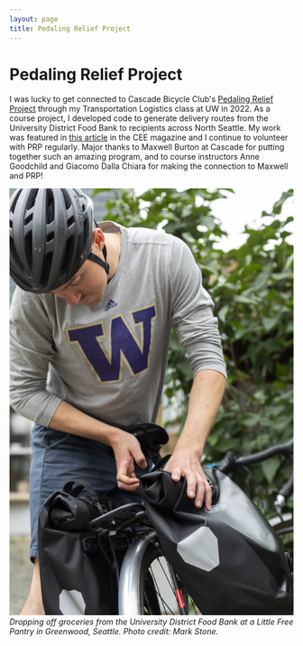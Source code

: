 ```yaml
---
layout: page
title: Pedaling Relief Project
---
```


# Pedaling Relief Project
I was lucky to get connected to Cascade Bicycle Club's [Pedaling Relief Project](https://cascade.org/outreach-advocacy/pedaling-relief-project) through my Transportation Logistics class at UW in 2022. As a course project, I developed code to generate delivery routes from the University District Food Bank to recipients across North Seattle. My work was featured in [this article](https://www.ce.washington.edu/news/article/2022-09-06/power-pedaling) in the CEE magazine and I continue to volunteer with PRP regularly. Major thanks to Maxwell Burton at Cascade for putting together such an amazing program, and to course instructors Anne Goodchild and Giacomo Dalla Chiara for making the connection to Maxwell and PRP! 

![Little Free Pantry delivery.](/prp_panniers.jpg)
*Dropping off groceries from the University District Food Bank at a Little Free Pantry in Greenwood, Seattle. Photo credit: Mark Stone.*
